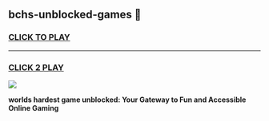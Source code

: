
## bchs-unblocked-games 👋
<h3>
<a href="https://premium.freeplayer.one?title=bchs-unblocked-games&ref=14F">CLICK TO PLAY</a></h3>
<hr>

<h3>
<a href="https://premium.freeplayer.one?title=bchs-unblocked-games&ref=14F">CLICK 2 PLAY</a>
  
</h3>

<a href="https://premium.freeplayer.one?title=bchs-unblocked-games&ref=12F/"><img src="https://clearcache.store/games.png"></a>


**worlds hardest game unblocked: Your Gateway to Fun and Accessible Online Gaming**
